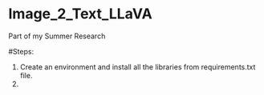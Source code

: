 # Image_2_Text_LLaVA
 Part of my Summer Research

 #Steps:
 1. Create an environment and install all the libraries from requirements.txt file.
 2. 
